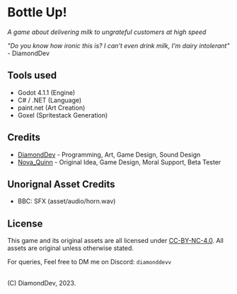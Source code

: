 # Bottle Up!
_A game about delivering milk to ungrateful customers at high speed_

_"Do you know how ironic this is? I can't even drink milk, I'm dairy intolerant"_ - DiamondDev

## Tools used
- Godot 4.1.1 (Engine)
- C# / .NET (Language)
- paint.net (Art Creation)
- Goxel (Spritestack Generation)

## Credits
- [DiamondDev](https://www.github.com/diamonddevv) - Programming, Art, Game Design, Sound Design
- [Nova_Quinn](https://www.instagram.com/novaquinn1010/) - Original Idea, Game Design, Moral Support, Beta Tester


## Unorignal Asset Credits
- BBC: SFX (asset/audio/horn.wav)

## License
This game and its original assets are all licensed under [CC-BY-NC-4.0](https://creativecommons.org/licenses/by-nc/4.0/deed.en). All assets are original unless otherwise stated.

For queries, Feel free to DM me on Discord: `diamonddevv`

\
(C) DiamondDev, 2023.
